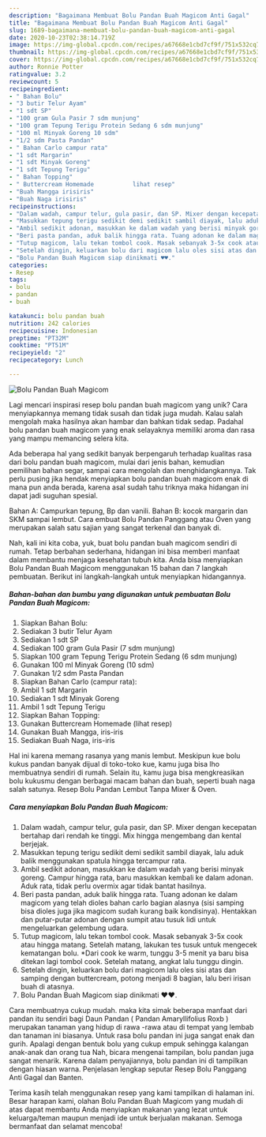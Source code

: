 ```yaml
---
description: "Bagaimana Membuat Bolu Pandan Buah Magicom Anti Gagal"
title: "Bagaimana Membuat Bolu Pandan Buah Magicom Anti Gagal"
slug: 1689-bagaimana-membuat-bolu-pandan-buah-magicom-anti-gagal
date: 2020-10-23T02:38:14.719Z
image: https://img-global.cpcdn.com/recipes/a67668e1cbd7cf9f/751x532cq70/bolu-pandan-buah-magicom-foto-resep-utama.jpg
thumbnail: https://img-global.cpcdn.com/recipes/a67668e1cbd7cf9f/751x532cq70/bolu-pandan-buah-magicom-foto-resep-utama.jpg
cover: https://img-global.cpcdn.com/recipes/a67668e1cbd7cf9f/751x532cq70/bolu-pandan-buah-magicom-foto-resep-utama.jpg
author: Ronnie Potter
ratingvalue: 3.2
reviewcount: 5
recipeingredient:
- " Bahan Bolu"
- "3 butir Telur Ayam"
- "1 sdt SP"
- "100 gram Gula Pasir 7 sdm munjung"
- "100 gram Tepung Terigu Protein Sedang 6 sdm munjung"
- "100 ml Minyak Goreng 10 sdm"
- "1/2 sdm Pasta Pandan"
- " Bahan Carlo campur rata"
- "1 sdt Margarin"
- "1 sdt Minyak Goreng"
- "1 sdt Tepung Terigu"
- " Bahan Topping"
- " Buttercream Homemade           lihat resep"
- "Buah Mangga irisiris"
- "Buah Naga irisiris"
recipeinstructions:
- "Dalam wadah, campur telur, gula pasir, dan SP. Mixer dengan kecepatan bertahap dari rendah ke tinggi. Mix hingga mengembang dan kental berjejak."
- "Masukkan tepung terigu sedikit demi sedikit sambil diayak, lalu aduk balik menggunakan spatula hingga tercampur rata."
- "Ambil sedikit adonan, masukkan ke dalam wadah yang berisi minyak goreng. Campur hingga rata, baru masukkan kembali ke dalam adonan. Aduk rata, tidak perlu overmix agar tidak bantat hasilnya."
- "Beri pasta pandan, aduk balik hingga rata. Tuang adonan ke dalam magicom yang telah dioles bahan carlo bagian alasnya (sisi samping bisa dioles juga jika magicom sudah kurang baik kondisinya). Hentakkan dan putar-putar adonan dengan sumpit atau tusuk lidi untuk mengeluarkan gelembung udara."
- "Tutup magicom, lalu tekan tombol cook. Masak sebanyak 3-5x cook atau hingga matang. Setelah matang, lakukan tes tusuk untuk mengecek kematangan bolu. *Dari cook ke warm, tunggu 3-5 menit ya baru bisa ditekan lagi tombol cook. Setelah matang, angkat lalu tunggu dingin."
- "Setelah dingin, keluarkan bolu dari magicom lalu oles sisi atas dan samping dengan buttercream, potong menjadi 8 bagian, lalu beri irisan buah di atasnya."
- "Bolu Pandan Buah Magicom siap dinikmati ♥️♥️."
categories:
- Resep
tags:
- bolu
- pandan
- buah

katakunci: bolu pandan buah 
nutrition: 242 calories
recipecuisine: Indonesian
preptime: "PT32M"
cooktime: "PT51M"
recipeyield: "2"
recipecategory: Lunch

---
```



![Bolu Pandan Buah Magicom](https://img-global.cpcdn.com/recipes/a67668e1cbd7cf9f/751x532cq70/bolu-pandan-buah-magicom-foto-resep-utama.jpg)

Lagi mencari inspirasi resep bolu pandan buah magicom yang unik? Cara menyiapkannya memang tidak susah dan tidak juga mudah. Kalau salah mengolah maka hasilnya akan hambar dan bahkan tidak sedap. Padahal bolu pandan buah magicom yang enak selayaknya memiliki aroma dan rasa yang mampu memancing selera kita.

Ada beberapa hal yang sedikit banyak berpengaruh terhadap kualitas rasa dari bolu pandan buah magicom, mulai dari jenis bahan, kemudian pemilihan bahan segar, sampai cara mengolah dan menghidangkannya. Tak perlu pusing jika hendak menyiapkan bolu pandan buah magicom enak di mana pun anda berada, karena asal sudah tahu triknya maka hidangan ini dapat jadi suguhan spesial.

Bahan A: Campurkan tepung, Bp dan vanili. Bahan B: kocok margarin dan SKM sampai lembut. Cara embuat Bolu Pandan Panggang atau Oven yang merupakan salah satu sajian yang sangat terkenal dan banyak di.


Nah, kali ini kita coba, yuk, buat bolu pandan buah magicom sendiri di rumah. Tetap berbahan sederhana, hidangan ini bisa memberi manfaat dalam membantu menjaga kesehatan tubuh kita. Anda bisa menyiapkan Bolu Pandan Buah Magicom menggunakan 15 bahan dan 7 langkah pembuatan. Berikut ini langkah-langkah untuk menyiapkan hidangannya.

<!--inarticleads1-->

##### Bahan-bahan dan bumbu yang digunakan untuk pembuatan Bolu Pandan Buah Magicom:

1. Siapkan  Bahan Bolu:
1. Sediakan 3 butir Telur Ayam
1. Sediakan 1 sdt SP
1. Sediakan 100 gram Gula Pasir (7 sdm munjung)
1. Siapkan 100 gram Tepung Terigu Protein Sedang (6 sdm munjung)
1. Gunakan 100 ml Minyak Goreng (10 sdm)
1. Gunakan 1/2 sdm Pasta Pandan
1. Siapkan  Bahan Carlo (campur rata):
1. Ambil 1 sdt Margarin
1. Sediakan 1 sdt Minyak Goreng
1. Ambil 1 sdt Tepung Terigu
1. Siapkan  Bahan Topping:
1. Gunakan  Buttercream Homemade           (lihat resep)
1. Gunakan Buah Mangga, iris-iris
1. Sediakan Buah Naga, iris-iris


Hal ini karena memang rasanya yang manis lembut. Meskipun kue bolu kukus pandan banyak dijual di toko-toko kue, kamu juga bisa lho membuatnya sendiri di rumah. Selain itu, kamu juga bisa mengkreasikan bolu kukusmu dengan berbagai macam bahan dan buah, seperti buah naga salah satunya. Resep Bolu Pandan Lembut Tanpa Mixer &amp; Oven. 

<!--inarticleads2-->

##### Cara menyiapkan Bolu Pandan Buah Magicom:

1. Dalam wadah, campur telur, gula pasir, dan SP. Mixer dengan kecepatan bertahap dari rendah ke tinggi. Mix hingga mengembang dan kental berjejak.
1. Masukkan tepung terigu sedikit demi sedikit sambil diayak, lalu aduk balik menggunakan spatula hingga tercampur rata.
1. Ambil sedikit adonan, masukkan ke dalam wadah yang berisi minyak goreng. Campur hingga rata, baru masukkan kembali ke dalam adonan. Aduk rata, tidak perlu overmix agar tidak bantat hasilnya.
1. Beri pasta pandan, aduk balik hingga rata. Tuang adonan ke dalam magicom yang telah dioles bahan carlo bagian alasnya (sisi samping bisa dioles juga jika magicom sudah kurang baik kondisinya). Hentakkan dan putar-putar adonan dengan sumpit atau tusuk lidi untuk mengeluarkan gelembung udara.
1. Tutup magicom, lalu tekan tombol cook. Masak sebanyak 3-5x cook atau hingga matang. Setelah matang, lakukan tes tusuk untuk mengecek kematangan bolu. *Dari cook ke warm, tunggu 3-5 menit ya baru bisa ditekan lagi tombol cook. Setelah matang, angkat lalu tunggu dingin.
1. Setelah dingin, keluarkan bolu dari magicom lalu oles sisi atas dan samping dengan buttercream, potong menjadi 8 bagian, lalu beri irisan buah di atasnya.
1. Bolu Pandan Buah Magicom siap dinikmati ♥️♥️.


Cara membuatnya cukup mudah. maka kita simak beberapa manfaat dari pandan itu sendiri bagi Daun Pandan ( Pandan Amaryllifolius Roxb ) merupakan tanaman yang hidup di rawa -rawa atau di tempat yang lembab dan tanaman ini biasanya. Untuk rasa bolu pandan ini juga sangat enak dan gurih. Apalagi dengan bentuk bolu yang cukup empuk sehingga kalangan anak-anak dan orang tua Nah, bicara mengenai tampilan, bolu pandan juga sangat menarik. Karena dalam penyajiannya, bolu pandan ini di tampilkan dengan hiasan warna. Penjelasan lengkap seputar Resep Bolu Panggang Anti Gagal dan Banten. 

Terima kasih telah menggunakan resep yang kami tampilkan di halaman ini. Besar harapan kami, olahan Bolu Pandan Buah Magicom yang mudah di atas dapat membantu Anda menyiapkan makanan yang lezat untuk keluarga/teman maupun menjadi ide untuk berjualan makanan. Semoga bermanfaat dan selamat mencoba!
